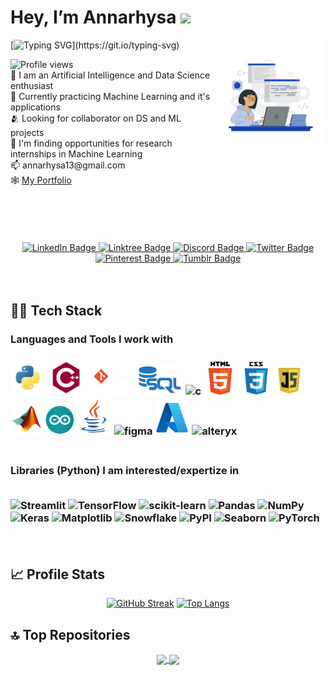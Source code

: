 # Hey, I’m Annarhysa <img src="https://media.giphy.com/media/hvRJCLFzcasrR4ia7z/giphy.gif" width="40px"/>
<img src="./images/Hand coding-rafiki.png" width="35%" alt="vector" align="right"> 

[![Typing SVG](https://readme-typing-svg.herokuapp.com?font=Montserrat&color=blue&vCenter=true&lines=Data+Scientist+👩‍🔬;Up+and+Coming+Analyst+📊;ML+Engineer🛠️;Coder+💻;)](https://git.io/typing-svg)

<img src="https://komarev.com/ghpvc/?username=Annarhysa&style=flat-square&color=blue" alt="Profile views"/>
<div align = "left">
  👀 I am an Artificial Intelligence and Data Science enthusiast<br>
  🤖 Currently practicing Machine Learning and it's applications<br>
  🫂 Looking for collaborator on DS and ML projects<br> 
  📖 I'm finding opportunities for research internships in Machine Learning<br>
  📫 annarhysa13@gmail.com <br> 
  🕸️ <a href = "https://annarhysa-albert.my.canva.site/">My Portfolio</a>

  </div>
<br>
<br>
<br>
<br>
<br>

<div id="badges" align = "center">

  <a href="https://www.linkedin.com/in/annarhysa-albert-92550918b/">
    <img src="https://img.shields.io/badge/LinkedIn-0072b1?style=for-the-badge&logo=linkedin&logoColor=white" alt="LinkedIn Badge"/>
  </a>
  <a href="https://linktr.ee/anna_albert">
   <img src="https://img.shields.io/badge/Linktree-acdc5c?style=for-the-badge&logo=linktree&logoColor=black" alt="Linktree Badge"/>
  </a>
  <a href="https://discord.com/channels/@me/1084779154106494987">
    <img src="https://img.shields.io/badge/Discord-7289DA?style=for-the-badge&logo=Discord&logoColor=white" alt="Discord Badge"/>
  </a>
  <a href="https://twitter.com/annarhysa003">
    <img src="https://img.shields.io/badge/Twitter-1DA1F2?style=for-the-badge&logo=twitter&logoColor=white" alt="Twitter Badge"/>
  </a>
  <a href="https://in.pinterest.com/annarhysa/">
    <img src="https://img.shields.io/badge/Pinterest-darkred?style=for-the-badge&logo=pinterest&logoColor=white" alt="Pinterest Badge"/>
  </a>
  <a href="https://www.tumblr.com/blog/anna-albert003">
    <img src="https://img.shields.io/badge/Tumblr-34526f?style=for-the-badge&logo=tumblr&logoColor=white" alt="Tumblr Badge"/>
  </a>
  
  
 <!--- <a href="https://www.hackerrank.com/aa17011?hr_r=1">
    <img src="https://img.shields.io/badge/HackerRank-Green?style=for-the-badge&logo=hackerrank&logoColor=black" alt="HackerRank Badge"/>
  </a>
  <a href="https://www.codechef.com/users/anna_albert21">
    <img src="https://img.shields.io/badge/Codechef-brown?style=for-the-badge&logo=codechef&logoColor=white" alt="Codechef Badge"/>
  </a>) --->
</div>

<br>
<br>


## 👩‍💻 Tech Stack
<h3>Languages and Tools I work with <br><br>
<div>
<img height="55" alt="python" src="https://raw.githubusercontent.com/github/explore/80688e429a7d4ef2fca1e82350fe8e3517d3494d/topics/python/python.png">
<img height="55" alt="cpp" src="images/534-5342172_c-language-course-c-logo-removebg-preview (1).png">
<img width="75" alt="git" src="./images/git-removebg-preview.png">
<img height="48" alt="sql" src="./images/sql2-compressed-1-removebg-preview.png">
<img height="50" alt="c" src="https://fekir.info/img/c-logo.png">
<img height="53" alt="html" src="https://raw.githubusercontent.com/github/explore/5c058a388828bb5fde0bcafd4bc867b5bb3f26f3/topics/html/html.png">
<img height="53" alt="css" src="https://raw.githubusercontent.com/github/explore/80688e429a7d4ef2fca1e82350fe8e3517d3494d/topics/css/css.png"> 
<img height="45" alt="js" src="./images/456-4562295_library-of-javascript-icon-graphic-freeuse-png-files-removebg-preview.png">
<img height="48" alt="matlab" src="./images/Matlab1-removebg-preview-removebg-preview.png">
<img height="48" alt="arduino" src="https://raw.githubusercontent.com/github/explore/80688e429a7d4ef2fca1e82350fe8e3517d3494d/topics/arduino/arduino.png"> 
<img height="60" alt="Java" src="./images/pnghut_java-programmer-computer-programming-logo-language.png">
<img height="45" alt="figma" src="https://upload.wikimedia.org/wikipedia/commons/thumb/3/33/Figma-logo.svg/800px-Figma-logo.svg.png"> 
<img height="55" alt="azure" src="https://raw.githubusercontent.com/github/explore/80688e429a7d4ef2fca1e82350fe8e3517d3494d/topics/azure/azure.png">
<img height="45" alt="alteryx" src="https://mip.com.au/wp-content/uploads/2018/03/Round-Circle-Alteryx.png">
  </div>
  
<br>

<h3>Libraries (Python) I am interested/expertize in<br><br>

![Streamlit](https://img.shields.io/badge/Streamlit-royalblue.svg?style=for-the-badge&logo=Streamlit&logoColor=white)
![TensorFlow](https://img.shields.io/badge/TensorFlow-%23FF6F00.svg?style=for-the-badge&logo=TensorFlow&logoColor=white)
![scikit-learn](https://img.shields.io/badge/scikit--learn-%23F7931E.svg?style=for-the-badge&logo=scikit-learn&logoColor=white)
![Pandas](https://img.shields.io/badge/pandas-%23150458.svg?style=for-the-badge&logo=pandas&logoColor=white)
![NumPy](https://img.shields.io/badge/numpy-%23013243.svg?style=for-the-badge&logo=numpy&logoColor=white)
![Keras](https://img.shields.io/badge/Keras-%23D00000.svg?style=for-the-badge&logo=Keras&logoColor=white)
![Matplotlib](https://img.shields.io/badge/matplotlib-orange.svg?style=for-the-badge&logo=matplotlib&logoColor=white)
![Snowflake](https://img.shields.io/badge/snowflake-blue.svg?style=for-the-badge&logo=snowflake&logoColor=white)
![PyPI](https://img.shields.io/badge/PyPI-purple.svg?style=for-the-badge&logo=PyPI&logoColor=white)
![Seaborn](https://img.shields.io/badge/Seaborn-red.svg?style=for-the-badge&logo=Seaborn&logoColor=white)
![PyTorch](https://img.shields.io/badge/PyTorch-darkpink.svg?style=for-the-badge&logo=PyTorch&logoColor=white)<br>

 <br>
  
  
  
## 📈 Profile Stats
<div align = "center">
  
[![GitHub Streak](http://github-readme-streak-stats.herokuapp.com?user=Annarhysa&theme=transparent&hide_border=true)](https://git.io/streak-stats)      [![Top Langs](https://github-readme-stats.vercel.app/api/top-langs/?username=Annarhysa&layout=compact&theme=transparent&hide_border=true)](https://github.com/Annarhysa/github-readme-stats)
  
  </div>

## 🔝 Top Repositories
<div align = "center">
<a href="https://github.com/Annarhysa/Weather-Predictor">
  <img align="center" src="https://github-readme-stats.vercel.app/api/pin/?username=Annarhysa&repo=Weather-Predictor&theme=transparent" />
</a>
<a href="https://github.com/Annarhysa/Cryptocurrency-Trading-Algorithm">
  <img align="center" src="https://github-readme-stats.vercel.app/api/pin/?username=Annarhysa&repo=Cryptocurrency-Trading-Algorithm&theme=transparent" />
</a></div>

<!---
Annarhysa/Annarhysa is a ✨ special ✨ repository because its `README.md` (this file) appears on your GitHub profile.
You can click the Preview link to take a look at your changes.
--->
